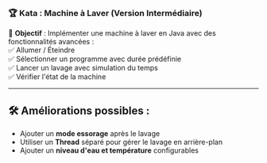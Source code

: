### 🏆 Kata : Machine à Laver (Version Intermédiaire)  

📌 **Objectif** : Implémenter une machine à laver en Java avec des fonctionnalités avancées :  
✅ Allumer / Éteindre  
✅ Sélectionner un programme avec durée prédéfinie  
✅ Lancer un lavage avec simulation du temps  
✅ Vérifier l'état de la machine  


---

## **🛠️ Améliorations possibles :**  
- Ajouter un **mode essorage** après le lavage  
- Utiliser un **Thread** séparé pour gérer le lavage en arrière-plan  
- Ajouter un **niveau d'eau et température** configurables  

